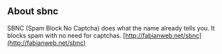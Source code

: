 ## About sbnc

SBNC (Spam Block No Captcha) does what the name already tells you. It blocks spam with no need for captchas.
[http://fabianweb.net/sbnc](http://fabianweb.net/sbnc)
